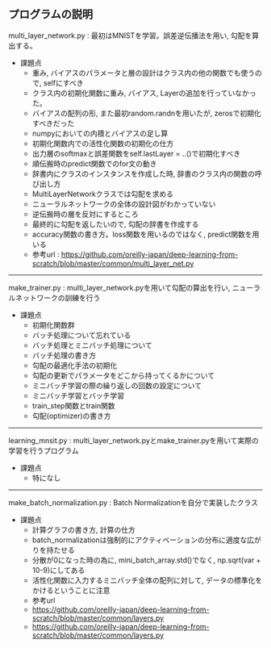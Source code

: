 ## プログラムの説明  

multi_layer_network.py : 最初はMNISTを学習。誤差逆伝播法を用い, 勾配を算出する。   

- 課題点
  - 重み, バイアスのパラメータと層の設計はクラス内の他の関数でも使うので, selfにすべき  
  - クラス内の初期化関数に重み, バイアス, Layerの追加を行っていなかった。  
  - バイアスの配列の形, また最初random.randnを用いたが, zerosで初期化すべきだった  
  - numpyにおいての内積とバイアスの足し算  
  - 初期化関数内での活性化関数の初期化の仕方  
  - 出力層のsoftmaxと誤差関数をself.lastLayer = ..()で初期化すべき  
  - 順伝搬時のpredict関数でのfor文の動き  
  - 辞書内にクラスのインスタンスを作成した時, 辞書のクラス内の関数の呼び出し方  
  - MultiLayerNetworkクラスでは勾配を求める  
  - ニューラルネットワークの全体の設計図がわかっていない  
  - 逆伝搬時の層を反対にするところ  
  - 最終的に勾配を返したいので, 勾配の辞書を作成する 
  - accuracy関数の書き方。loss関数を用いるのではなく, predict関数を用いる   
  - 参考url : https://github.com/oreilly-japan/deep-learning-from-scratch/blob/master/common/multi_layer_net.py   
  
---
make_trainer.py : multi_layer_network.pyを用いて勾配の算出を行い, ニューラルネットワークの訓練を行う   

- 課題点  
  - 初期化関数群  
  - バッチ処理について忘れている  
  - バッチ処理とミニバッチ処理について  
  - バッチ処理の書き方  
  - 勾配の最適化手法の初期化  
  - 勾配の更新でパラメータをどこから持ってくるかについて  
  - ミニバッチ学習の際の繰り返しの回数の設定について  
  - ミニバッチ学習とバッチ学習  
  - train_step関数とtrain関数  
  - 勾配(optimizer)の書き方  

---  
learning_mnsit.py : multi_layer_network.pyとmake_trainer.pyを用いて実際の学習を行うプログラム  

- 課題点 
  -  特になし

---
make_batch_normalization.py : Batch Normalizationを自分で実装したクラス  

- 課題点
  - 計算グラフの書き方, 計算の仕方
  - batch_normalizationは強制的にアクティベーションの分布に適度な広がりを持たせる
  - 分散が0になった時の為に, mini_batch_array.std()でなく, np.sqrt(var + 10-9)にしてある
  - 活性化関数に入力するミニバッチ全体の配列に対して, データの標準化をかけるということに注意
  - 参考url
  - https://github.com/oreilly-japan/deep-learning-from-scratch/blob/master/common/layers.py
  - https://github.com/oreilly-japan/deep-learning-from-scratch/blob/master/common/layers.py

